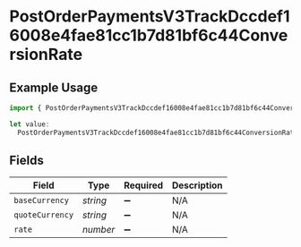 # PostOrderPaymentsV3TrackDccdef16008e4fae81cc1b7d81bf6c44ConversionRate

## Example Usage

```typescript
import { PostOrderPaymentsV3TrackDccdef16008e4fae81cc1b7d81bf6c44ConversionRate } from "@dhaba/safepay-ts/models/operations";

let value:
  PostOrderPaymentsV3TrackDccdef16008e4fae81cc1b7d81bf6c44ConversionRate = {};
```

## Fields

| Field              | Type               | Required           | Description        |
| ------------------ | ------------------ | ------------------ | ------------------ |
| `baseCurrency`     | *string*           | :heavy_minus_sign: | N/A                |
| `quoteCurrency`    | *string*           | :heavy_minus_sign: | N/A                |
| `rate`             | *number*           | :heavy_minus_sign: | N/A                |